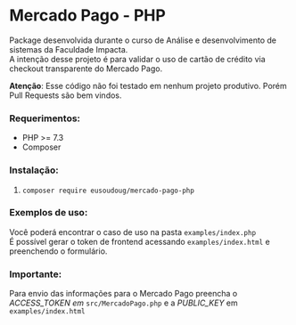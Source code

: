 # Mercado Pago - PHP
Package desenvolvida durante o curso de Análise e desenvolvimento de sistemas da Faculdade Impacta.  
A intenção desse projeto é para validar o uso de cartão de crédito via checkout transparente do Mercado Pago.  

**Atenção**: Esse código não foi testado em nenhum projeto produtivo. Porém Pull Requests são bem vindos.


### Requerimentos:

- PHP >= 7.3
- Composer

### Instalação:

1. ```composer require eusoudoug/mercado-pago-php``` 

### Exemplos de uso:
Você poderá encontrar o caso de uso na pasta ```examples/index.php```  
É possível gerar o token de frontend acessando ```examples/index.html``` e preenchendo o formulário.  
 
### Importante:
Para envio das informações para o Mercado Pago preencha o _ACCESS_TOKEN em_ ```src/MercadoPago.php``` e a _PUBLIC_KEY_ em ```examples/index.html```

